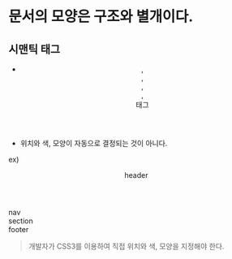 # 문서의 모양은 구조와 별개이다.

## 시맨틱 태그

- <header>, <section>, <article>, <footer>, <nav> 태그

- 위치와 색, 모양이 자동으로 결정되는 것이 아니다.


ex)
    <!DOCTYPE html>
    <head><title>HTML5 문서구조 시맨틱 태그 사용</title></head>
    <body>
        <header>header</header>
        <nav>nav</nav>
        <section>section</section>
        <footer>footer</footer>
    </body>
    </html>

> 개발자가 CSS3를 이용하여 직접 위치와 색, 모양을 지정해야 한다.